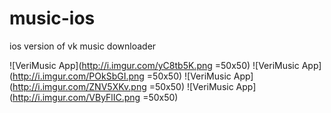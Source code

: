 # music-ios
ios version of vk music downloader 

![VeriMusic App](http://i.imgur.com/yC8tb5K.png =50x50)
![VeriMusic App](http://i.imgur.com/POkSbGI.png =50x50)
![VeriMusic App](http://i.imgur.com/ZNV5XKv.png =50x50)
![VeriMusic App](http://i.imgur.com/VByFlIC.png =50x50)
